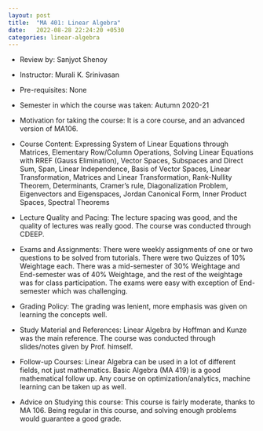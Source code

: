 ```yaml
---
layout: post
title:  "MA 401: Linear Algebra"
date:   2022-08-28 22:24:20 +0530
categories: linear-algebra
---
```


- Review by: Sanjyot Shenoy

- Instructor: Murali K. Srinivasan

- Pre-requisites: None

- Semester in which the course was taken: Autumn 2020-21

- Motivation for taking the course: It is a core course, and an advanced version of MA106.

- Course Content: Expressing System of Linear Equations through Matrices, Elementary Row/Column Operations, Solving Linear Equations with RREF (Gauss Elimination), Vector Spaces, Subspaces and Direct Sum, Span, Linear Independence, Basis of Vector Spaces, Linear Transformation, Matrices and Linear Transformation, Rank-Nullity Theorem, Determinants, Cramer’s rule, Diagonalization Problem, Eigenvectors and Eigenspaces, Jordan Canonical Form, Inner Product Spaces, Spectral Theorems

- Lecture Quality and Pacing: The lecture spacing was good, and the quality of lectures was really good. The course was conducted through CDEEP.

- Exams and Assignments: There were weekly assignments of one or two questions to be solved from tutorials. There were two Quizzes of 10% Weightage each. There was a mid-semester of 30% Weightage and End-semester was of 40% Weightage, and the rest of the weightage was for class participation. The exams were easy with exception of End-semester which was challenging.

- Grading Policy: The grading was lenient, more emphasis was given on learning the concepts well.

- Study Material and References: Linear Algebra by Hoffman and Kunze was the main reference. The course was conducted through slides/notes given by Prof. himself.

- Follow-up Courses: Linear Algebra can be used in a lot of different fields, not just mathematics. Basic Algebra (MA 419) is a good mathematical follow up. Any course on optimization/analytics, machine learning can be taken up as well.

- Advice on Studying this course: This course is fairly moderate, thanks to MA 106. Being regular in this course, and solving enough problems would guarantee a good grade.

